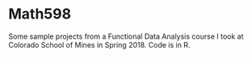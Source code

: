 # Math598
Some sample projects from a Functional Data Analysis course I took at Colorado School of Mines in Spring 2018. Code is in R.

